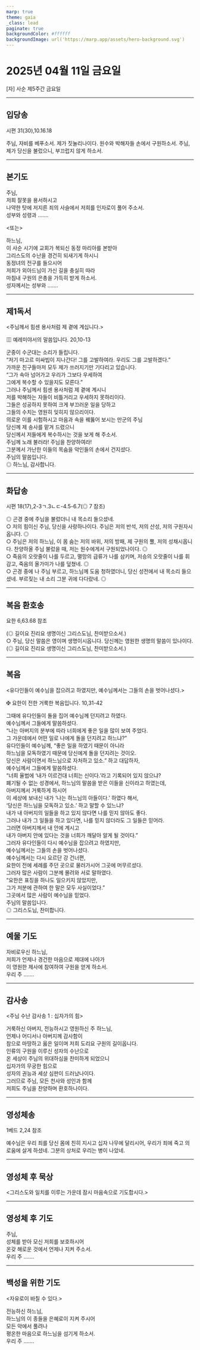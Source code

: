 ```yaml
---
marp: true
theme: gaia
_class: lead
paginate: true
backgroundColor: #ffffff
backgroundImage: url('https://marp.app/assets/hero-background.svg')
---
```


# 2025년 04월 11일 금요일

[자] 사순 제5주간 금요일  




---

## 입당송

시편 31(30),10.16.18

주님, 자비를 베푸소서. 제가 짓눌리나이다. 원수와 박해자들 손에서 구원하소서. 주님, 제가 당신을 불렀으니, 부끄럽지 않게 하소서.  
  


---

## 본기도

주님,  
저희 잘못을 용서하시고  
나약한 탓에 저지른 죄의 사슬에서 저희를 인자로이 풀어 주소서.  
성부와 성령과 …….  
  
<또는>  
  
하느님,  
이 사순 시기에 교회가 복되신 동정 마리아를 본받아  
그리스도의 수난을 경건히 되새기게 하시니  
동정녀의 전구를 들으시어  
저희가 외아드님이 가신 길을 충실히 따라  
마침내 구원의 은총을 가득히 받게 하소서.  
성자께서는 성부와 …….  


---

## 제1독서

<주님께서 힘센 용사처럼 제 곁에 계십니다.>

▥ 예레미야서의 말씀입니다. 20,10-13

군중이 수군대는 소리가 들립니다.  
“저기 마고르 미싸빕이 지나간다! 그를 고발하여라. 우리도 그를 고발하겠다.”  
가까운 친구들마저 모두 제가 쓰러지기만 기다리고 있습니다.  
“그가 속아 넘어가고 우리가 그보다 우세하여  
그에게 복수할 수 있을지도 모른다.”  
그러나 주님께서 힘센 용사처럼 제 곁에 계시니  
저를 박해하는 자들이 비틀거리고 우세하지 못하리이다.  
그들은 성공하지 못하여 크게 부끄러운 일을 당하고  
그들의 수치는 영원히 잊히지 않으리이다.  
의로운 이를 시험하시고 마음과 속을 꿰뚫어 보시는 만군의 주님  
당신께 제 송사를 맡겨 드렸으니  
당신께서 저들에게 복수하시는 것을 보게 해 주소서.  
주님께 노래 불러라! 주님을 찬양하여라!  
그분께서 가난한 이들의 목숨을 악인들의 손에서 건지셨다.  
주님의 말씀입니다.  
◎ 하느님, 감사합니다.  
  


---

## 화답송

시편 18(17),2-3ㄱ.3ㄴㄷ-4.5-6.7(◎ 7 참조)

◎ 곤경 중에 주님을 불렀더니 내 목소리 들으셨네.  
○ 저의 힘이신 주님, 당신을 사랑하나이다. 주님은 저의 반석, 저의 산성, 저의 구원자시옵니다. ◎  
○ 주님은 저의 하느님, 이 몸 숨는 저의 바위, 저의 방패, 제 구원의 뿔, 저의 성채시옵니다. 찬양하올 주님 불렀을 때, 저는 원수에게서 구원되었나이다. ◎  
○ 죽음의 오랏줄이 나를 두르고, 멸망의 급류가 나를 삼키며, 저승의 오랏줄이 나를 휘감고, 죽음의 올가미가 나를 덮쳤네. ◎  
○ 곤경 중에 나 주님 부르고, 하느님께 도움 청하였더니, 당신 성전에서 내 목소리 들으셨네. 부르짖는 내 소리 그분 귀에 다다랐네. ◎  
  


---

## 복음 환호송

요한 6,63.68 참조

(◎ 길이요 진리요 생명이신 그리스도님, 찬미받으소서.)  
○ 주님, 당신 말씀은 영이며 생명이시옵니다. 당신께는 영원한 생명의 말씀이 있나이다.  
(◎ 길이요 진리요 생명이신 그리스도님, 찬미받으소서.)  
  


---

## 복음

<유다인들이 예수님을 잡으려고 하였지만, 예수님께서는 그들의 손을 벗어나셨다.>

✠ 요한이 전한 거룩한 복음입니다. 10,31-42

그때에 유다인들이 돌을 집어 예수님께 던지려고 하였다.  
예수님께서 그들에게 말씀하셨다.  
“나는 아버지의 분부에 따라 너희에게 좋은 일을 많이 보여 주었다.  
그 가운데에서 어떤 일로 나에게 돌을 던지려고 하느냐?”  
유다인들이 예수님께, “좋은 일을 하였기 때문이 아니라  
하느님을 모독하였기 때문에 당신에게 돌을 던지려는 것이오.  
당신은 사람이면서 하느님으로 자처하고 있소.” 하고 대답하자,  
예수님께서 그들에게 말씀하셨다.  
“너희 율법에 ‘내가 이르건대 너희는 신이다.’라고 기록되어 있지 않으냐?  
폐기될 수 없는 성경에서, 하느님의 말씀을 받은 이들을 신이라고 하였는데,  
아버지께서 거룩하게 하시어  
이 세상에 보내신 내가 ‘나는 하느님의 아들이다.’ 하였다 해서,  
‘당신은 하느님을 모독하고 있소.’ 하고 말할 수 있느냐?  
내가 내 아버지의 일들을 하고 있지 않다면 나를 믿지 않아도 좋다.  
그러나 내가 그 일들을 하고 있다면, 나를 믿지 않더라도 그 일들은 믿어라.  
그러면 아버지께서 내 안에 계시고  
내가 아버지 안에 있다는 것을 너희가 깨달아 알게 될 것이다.”  
그러자 유다인들이 다시 예수님을 잡으려고 하였지만,  
예수님께서는 그들의 손을 벗어나셨다.  
예수님께서는 다시 요르단 강 건너편,  
요한이 전에 세례를 주던 곳으로 물러가시어 그곳에 머무르셨다.  
그러자 많은 사람이 그분께 몰려와 서로 말하였다.  
“요한은 표징을 하나도 일으키지 않았지만,  
그가 저분에 관하여 한 말은 모두 사실이었다.”  
그곳에서 많은 사람이 예수님을 믿었다.  
주님의 말씀입니다.  
◎ 그리스도님, 찬미합니다.  
  


---

## 예물 기도

자비로우신 하느님,  
저희가 언제나 경건한 마음으로 제대에 나아가  
이 영원한 제사에 참여하여 구원을 얻게 하소서.  
우리 주 …….  
  


---

## 감사송

<주님 수난 감사송 1 : 십자가의 힘>

거룩하신 아버지, 전능하시고 영원하신 주 하느님,  
언제나 어디서나 아버지께 감사함이  
참으로 마땅하고 옳은 일이며 저희 도리요 구원의 길이옵니다.  
인류의 구원을 이루신 성자의 수난으로  
온 세상이 주님의 위대하심을 찬미하게 되었으니  
십자가의 무궁한 힘으로  
성자의 권능과 세상 심판이 드러났나이다.  
그러므로 주님, 모든 천사와 성인과 함께  
저희도 주님을 찬양하며 환호하나이다.  
  


---

## 영성체송

1베드 2,24 참조

예수님은 우리 죄를 당신 몸에 친히 지시고 십자 나무에 달리시어, 우리가 죄에 죽고 의로움에 살게 하셨네. 그분의 상처로 우리는 병이 나았네.  
  


---

## 영성체 후 묵상

<그리스도와 일치를 이루는 가운데 잠시 마음속으로 기도합시다.>  


---

## 영성체 후 기도

주님,  
성체를 받아 모신 저희를 보호하시어  
온갖 해로운 것에서 언제나 지켜 주소서.  
우리 주 …….  
  


---

## 백성을 위한 기도

<자유로이 바칠 수 있다.>

전능하신 하느님,  
하느님의 이 종들을 은혜로이 지켜 주시어  
모든 악에서 풀려나  
평온한 마음으로 하느님을 섬기게 하소서.  
우리 주 …….